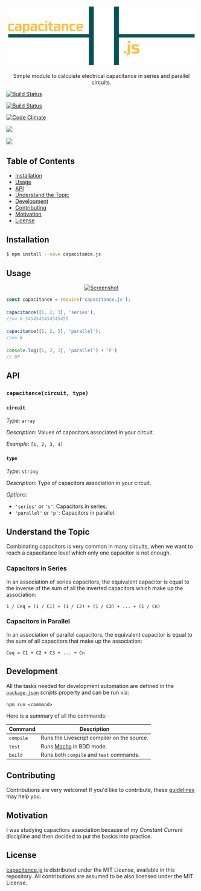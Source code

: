 <p align="center">
  <a href="">
    <img alt="Logo" src="logo.png" width="500px">
  </a>
</p>

<p align="center">
  Simple module to calculate electrical capacitance in series and parallel circuits.
</p>

<p align="center">

  <a href="https://codeship.com/projects/141662"><img alt="Build Status" src="https://codeship.com/projects/3f46be70-d1d3-0133-88ed-62f740529cd9/status?branch=master"></a>

  <a href="https://travis-ci.org/mabrasil/capacitance.js"><img alt="Build Status" src="https://travis-ci.org/mabrasil/capacitance.js.svg?branch=master"></a>

  <a href="https://codeclimate.com/github/mabrasil/capacitance.js"><img alt="Code Climate" src="https://codeclimate.com/github/mabrasil/capacitance.js/badges/gpa.svg"/></a>

  <a href="https://david-dm.org/mabrasil/capacitance.js" title="Dependency status"><img src="https://david-dm.org/mabrasil/capacitance.js.svg"/></a>

  <a href="https://david-dm.org/mabrasil/capacitance.js#info=devDependencies" title="devDependency status"><img src="https://david-dm.org/mabrasil/capacitance.js/dev-status.svg"/></a>

</p>

## Table of Contents

- [Installation](#installation)
- [Usage](#usage)
- [API](#api)
- [Understand the Topic](#understand-the-topic)
- [Development](#development)
- [Contributing](#contributing)
- [Motivation](#motivation)
- [License](#license)

## Installation

```sh
$ npm install --save capacitance.js
```

## Usage

<p align="center">
  <a href="">
    <img alt="Screenshot" src="http://i.imgur.com/bN2kBpP.png" width="900px">
  </a>
</p>

```js
const capacitance = require('capacitance.js');

capacitance([1, 2, 3], 'series');
//=> 0.5454545454545455

capacitance([1, 2, 3], 'parallel');
//=> 6

console.log([1, 2, 3], 'parallel') + 'F')
// 6F
```

## API

### `capacitance(circuit, type)`

#### `circuit`

*Type*: `array`

*Description*: Values of capacitors associated in your circuit.

*Example*: `[1, 2, 3, 4]`

#### `type`

*Type*: `string`

*Description*: Type of capacitors association in your circuit.

*Options*:

  - `'series'` or `'s'`: Capacitors in series.
  - `'parallel'` or `'p'`: Capacitors in parallel.

## Understand the Topic

Combinating capacitors is very common in many circuits, when we want to reach a
capacitance level which only one capacitor is not enough.

### Capacitors in Series

In an association of series capacitors, the equivalent capacitor is equal to
the inverse of the sum of all the inverted capacitors which make up the
association:

```
1 / Ceq = (1 / C1) + (1 / C2) + (1 / C3) + ... + (1 / Cn)
```

### Capacitors in Parallel

In an association of parallel capacitors, the equivalent capacitor is equal to the
sum of all capacitors that make up the association:

```
Ceq = C1 + C2 + C3 + ... + Cn
```

## Development

All the tasks needed for development automation are defined in the
[`package.json`](package.json) *scripts* property and can be run via:

`npm run <command>`

Here is a summary of all the commands:

|  **Command**  |                                     **Description**                                      |
|---------------|------------------------------------------------------------------------------------------|
| `compile`     | Runs the Livescript compiler on the source.                                              |
| `test`        | Runs [Mocha](https://mochajs.org/) in BDD mode.                                          |
| `build`       | Runs both `compile` and `test` commands.                                                 |

## Contributing

Contributions are very welcome! If you'd like to contribute, these
[guidelines](CONTRIBUTING.md) may help you.

## Motivation

I was studying capacitors association because of my *Constant Current* discipline
and then decided to put the basics into practice.

## License

[capacitance.js](https://github.com/mabrasil/capacitance.js) is distributed under
the MIT License, available in this repository. All contributions are assumed to
be also licensed under the MIT License.
